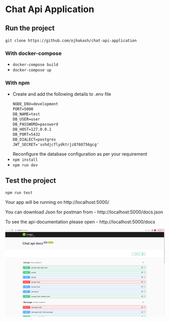 # Chat Api Application


## Run the project
 `git clone https://github.com/ojhakash/chat-api-application`
### With docker-compose
 - `docker-compose build`
 - `docker-compose up`

### With npm
 - Create and add the following details to .env file
    ```plaintext
    NODE_ENV=development 
    PORT=5000
    DB_NAME=test
    DB_USER=user
    DB_PASSWORD=password
    DB_HOST=127.0.0.1
    DB_PORT=5432
    DB_DIALECT=postgres
    JWT_SECRET='sshdjcflydktrjz8768756gcg'
    ```
   Reconfigure the database configuration as per your requirement
 - `npm install`
 - `npm run dev`

## Test the project
    npm run test

Your app will be running on http://localhost:5000/

You can download Json for postman from - http://localhost:5000/docs.json

To see the api-documentation please open - http://localhost:5000/docs

![Api-Doc](api-doc.png "API DOC")
